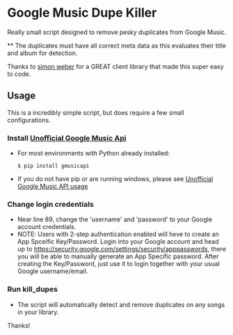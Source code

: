Google Music Dupe Killer
========================

Really small script designed to remove pesky duplicates from Google Music.

** The duplicates must have all correct meta data as this evaluates their title and album for detection.

Thanks to [simon weber](https://github.com/simon-weber) for a GREAT client library that made this super easy to code.

## Usage
This is a incredibly simple script, but does require a few small configurations.

### Install [Unofficial Google Music Api](https://github.com/simon-weber/Unofficial-Google-Music-API)
* For most environments with Python already installed:
   
   ```$ pip install gmusicapi```
* If you do not have pip or are running windows, please see [Unofficial Google Music API usage](http://unofficial-google-music-api.readthedocs.org/en/latest/usage.html)

### Change login credentials
* Near line 89, change the 'username' and 'password' to your Google account credentials.
* NOTE: Users with 2-step authentication enabled will heve to create an App Spceific Key/Password.
Login into your Google account and head up to https://security.google.com/settings/security/apppasswords, there you will be able to manually generate an App Specific password.
After creating the Key/Password, just use it to login together with your usual Google username/email.

### Run kill_dupes
* The script will automatically detect and remove duplicates on any songs in your library.


Thanks!
